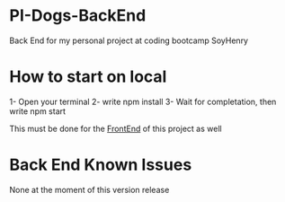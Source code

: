 # PI-Dogs-BackEnd
Back End for my personal project at coding bootcamp SoyHenry

# How to start on local
1- Open your terminal
2- write npm install
3- Wait for completation, then write npm start

This must be done for the <a href="https://github.com/LeonardoRosales1485/PI-Dogs-FrontEnd">FrontEnd</a> of this project as well

# Back End Known Issues

None at the moment of this version release

